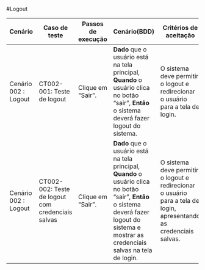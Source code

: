 #Logout

| Cenário              | Caso de teste                                     | Passos de execução | Cenário(BDD)                                                 | Critérios de aceitação                                       | Resultados esperados                                         |
| -------------------- | ------------------------------------------------- | ------------------ | ------------------------------------------------------------ | ------------------------------------------------------------ | ------------------------------------------------------------ |
| Cenário 002 : Logout | CT002-001: Teste de logout                        | Clique em “Sair”.  | **Dado** que o usuário está na tela principal, **Quando** o usuário clica no botão “sair”, **Então** o sistema deverá fazer logout do sistema. | O sistema deve permitir o logout e redirecionar o usuário para a tela de login. | O usuário é redirecionado para a tela de login do sistema após clicar em  “sair”. |
| Cenário 002 : Logout | CT002-002: Teste de logout com credenciais salvas | Clique em “Sair”.  | **Dado** que o usuário está na tela principal, **Quando** o usuário clica no botão “sair”, **Então** o sistema deverá fazer logout do sistema e mostrar as credenciais salvas na tela de login. | O sistema deve permitir o logout e redirecionar o usuário para a tela de login, apresentando as credenciais salvas. | O usuário é redirecionado para a tela de login do sistema após clicar em  "sair", e terá as suas credenciais salvas. |
